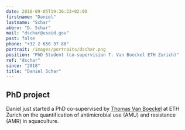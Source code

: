 ```yaml
---
date: 2018-09-05T19:36:23+02:00
firstname: "Daniel"
lastname: "Schar"
abbrv: "D. Schar"
mail: "dschar@usaid.gov"
past: false
phone: "+32 2 650 37 80"
portrait: /images/portraits/dschar.png
position: "PhD Student (co-supervision T. Van Boeckel ETH Zurich)"
ref: "dschar"
since: "2018"
title: "Daniel Schar"
---
```


## PhD project
Daniel just started a PhD co-supervised by [Thomas Van Boeckel](https://www.brancoweissfellowship.org/thomas-van-boeckel.html) at ETH Zurich on the quantification of antimicrobial use (AMU) and 
resistance (AMR) in aquaculture. 





